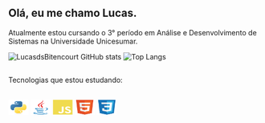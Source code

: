 ## Olá, eu me chamo Lucas.
Atualmente estou cursando o 3° período em Análise e Desenvolvimento de Sistemas na Universidade Unicesumar.

![LucasdsBitencourt GitHub stats](https://github-readme-stats.vercel.app/api?username=LucasdsBitencourt&show_icons=true&theme=midnight-purple&count_private=true&hide=prs&hide_title=true&border_radius=10&width=400)
![Top Langs](https://github-readme-stats.vercel.app/api/top-langs/?username=LucasdsBitencourt&layout=compact&show_icons=true&theme=midnight-purple&border_radius=10&width=400)

##
Tecnologias que estou estudando:
<div style="display: inline_block"><br>
  <img align="center" alt="LucasdsBitencourt-Python" height="30" width="40" src="https://raw.githubusercontent.com/devicons/devicon/master/icons/python/python-original.svg">
  <img align="center" alt="LucasdsBitencourt-HTML" height="30" width="40" src="https://raw.githubusercontent.com/devicons/devicon/master/icons/java/java-original.svg">
  <img align="center" alt="LucasdsBitencourt-Js" height="30" width="40" src="https://raw.githubusercontent.com/devicons/devicon/master/icons/javascript/javascript-plain.svg">
  <img align="center" alt="LucasdsBitencourt-HTML" height="30" width="40" src="https://raw.githubusercontent.com/devicons/devicon/master/icons/html5/html5-original.svg">
  <img align="center" alt="LucasdsBitencourt-CSS" height="30" width="40" src="https://raw.githubusercontent.com/devicons/devicon/master/icons/css3/css3-original.svg">
</div>
  
  ##



















<!--
**LucasdsBitencourt/LucasdsBitencourt** is a ✨ _special_ ✨ repository because its `README.md` (this file) appears on your GitHub profile.

Here are some ideas to get you started:

- 🔭 I’m currently working on ...
- 🌱 I’m currently learning ...
- 👯 I’m looking to collaborate on ...
- 🤔 I’m looking for help with ...
- 💬 Ask me about ...
- 📫 How to reach me: ...
- 😄 Pronouns: ...
- ⚡ Fun fact: ...
-->

